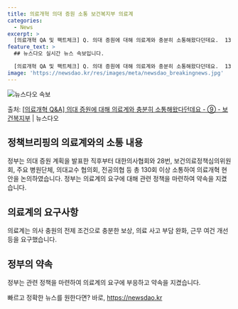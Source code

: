 ```yaml
---
title: 의료개혁 의대 증원 소통 보건복지부 의료계
categories:
  - News
excerpt: >
  [의료개혁 QA 및 팩트체크] Q. 의대 증원에 대해 의료계와 충분히 소통해왔다던데요.  130번 넘게 대화…
feature_text: >
  ## 뉴스다오 실시간 뉴스 속보입니다.

  [의료개혁 QA 및 팩트체크] Q. 의대 증원에 대해 의료계와 충분히 소통해왔다던데요.  130번 넘게 대화…
image: 'https://newsdao.kr/res/images/meta/newsdao_breakingnews.jpg'
---
```


![뉴스다오 속보](https://newsdao.kr/res/images/meta/newsdao_breakingnews.jpg)

<p>출처: <a href="https://newsdao.kr/3439" rel="dofollow">[의료개혁 Q&A] 의대 증원에 대해 의료계와 충분히 소통해왔다던데요 - ⑨ - 보건복지부</a> | 뉴스다오</p>

<h2 data-ke-size="size26">정책브리핑의 의료계와의 소통 내용</h2>
<p data-ke-size="size16">정부는 의대 증원 계획을 발표한 직후부터 대한의사협회와 28번, 보건의료정책심의위원회, 주요 병원단체, 의대교수 협의회, 전공의협 등 총 130회 이상 소통하여 의료개혁 현안을 논의하였습니다. 정부는 의료계의 요구에 대해 관련 정책을 마련하여 약속을 지켰습니다.</p>

<h2 data-ke-size="size26">의료계의 요구사항</h2>
<p data-ke-size="size16">의료계는 의사 충원의 전제 조건으로 충분한 보상, 의료 사고 부담 완화, 근무 여건 개선 등을 요구했습니다.</p>

<h2 data-ke-size="size26">정부의 약속</h2>
<p data-ke-size="size16">정부는 관련 정책을 마련하여 의료계의 요구에 부응하고 약속을 지켰습니다.</p> 

빠르고 정확한 뉴스를 원한다면? 바로, <a href="https://newsdao.kr" rel="dofollow">https://newsdao.kr</a>


